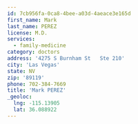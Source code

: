 ```yaml
---
id: 7cb956fa-0ca8-4bee-a03d-4aeace3e165d
first_name: Mark
last_name: PEREZ
license: M.D.
services:
  - family-medicine
category: doctors
address: '4275 S Burnham St   Ste 210'
city: 'Las Vegas'
state: NV
zip: '89119'
phone: 702-384-7669
title: 'Mark PEREZ'
_geoloc:
  lng: -115.13905
  lat: 36.088922
---
```

